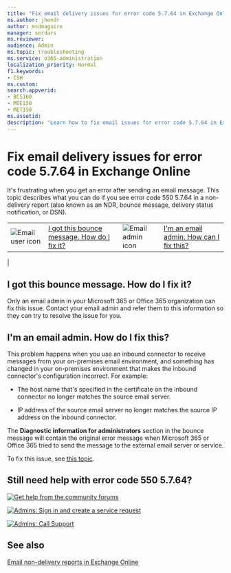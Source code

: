 ```yaml
---
title: "Fix email delivery issues for error code 5.7.64 in Exchange Online"
ms.author: jhendr
author: msdmaguire
manager: serdars
ms.reviewer: 
audience: Admin
ms.topic: troubleshooting
ms.service: o365-administration
localization_priority: Normal
f1.keywords:
- CSH
ms.custom: 
search.appverid:
- BCS160
- MOE150
- MET150
ms.assetid: 
description: "Learn how to fix email issues for error code 5.7.64 in Exchange Online (TenantAttribution; Relay Access Denied)."
---
```


# Fix email delivery issues for error code 5.7.64 in Exchange Online

It's frustrating when you get an error after sending an email message. This topic describes what you can do if you see error code 550 5.7.64 in a non-delivery report (also known as an NDR, bounce message, delivery status notification, or DSN).

|||||
|---|---|---|---|
|![Email user icon](../../media/31425afd-41a9-435e-aa85-6886277c369b.png)|[I got this bounce message. How do I fix it?](#i-got-this-bounce-message-how-do-i-fix-it)|![Email admin icon](../../media/3d4c569e-b819-4a29-86b1-4b9619cf2acf.png)|[I'm an email admin. How can I fix this?](#im-an-email-admin-how-do-i-fix-this)|
|

## I got this bounce message. How do I fix it?

Only an email admin in your Microsoft 365 or Office 365 organization can fix this issue. Contact your email admin and refer them to this information so they can try to resolve the issue for you.

## I'm an email admin. How do I fix this?

This problem happens when you use an inbound connector to receive messages from your on-premises email environment, and something has changed in your on-premises environment that makes the inbound connector's configuration incorrect. For example:

- The host name that's specified in the certificate on the inbound connector no longer matches the source email server.

- IP address of the source email server no longer matches the source IP address on the inbound connector.

The **Diagnostic information for administrators** section in the bounce message will contain the original error message when Microsoft 365 or Office 365 tried to send the message to the external email server or service.

To fix this issue, see [this topic](/exchange/troubleshoot/connectors/relay-access-denied-smtp).

## Still need help with error code 550 5.7.64?

[![Get help from the community forums](../../media/12a746cc-184b-4288-908c-f718ce9c4ba5.png)](https://answers.microsoft.com/)

[![Admins: Sign in and create a service request](../../media/10862798-181d-47a5-ae4f-3f8d5a2874d4.png)](https://admin.microsoft.com/AdminPortal/Home#/support)

[![Admins: Call Support](../../media/9f262e67-e8c9-4fc0-85c2-b3f4cfbc064e.png)](/microsoft-365/Admin/contact-support-for-business-products)

## See also

[Email non-delivery reports in Exchange Online](non-delivery-reports-in-exchange-online.md)